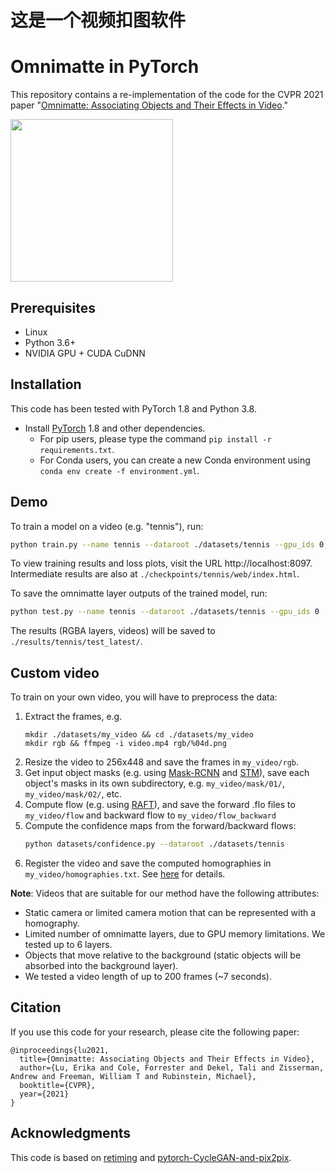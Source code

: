 # 这是一个视频扣图软件
# Omnimatte in PyTorch

This repository contains a re-implementation of the code for the CVPR 2021 paper "[Omnimatte: Associating Objects and Their Effects in Video](https://omnimatte.github.io/)."

<img src='./img/teaser.gif' height="260px"/>


## Prerequisites
- Linux
- Python 3.6+
- NVIDIA GPU + CUDA CuDNN

## Installation
This code has been tested with PyTorch 1.8 and Python 3.8.

- Install [PyTorch](http://pytorch.org) 1.8 and other dependencies.
  - For pip users, please type the command `pip install -r requirements.txt`.
  - For Conda users, you can create a new Conda environment using `conda env create -f environment.yml`.
    
## Demo
To train a model on a video (e.g. "tennis"), run:
```bash
python train.py --name tennis --dataroot ./datasets/tennis --gpu_ids 0,1
```
To view training results and loss plots, visit the URL http://localhost:8097.
Intermediate results are also at `./checkpoints/tennis/web/index.html`.

To save the omnimatte layer outputs of the trained model, run:
```bash
python test.py --name tennis --dataroot ./datasets/tennis --gpu_ids 0
```
The results (RGBA layers, videos) will be saved to `./results/tennis/test_latest/`.

## Custom video
To train on your own video, you will have to preprocess the data:
1. Extract the frames, e.g.
    ```
    mkdir ./datasets/my_video && cd ./datasets/my_video 
    mkdir rgb && ffmpeg -i video.mp4 rgb/%04d.png
    ```
1. Resize the video to 256x448 and save the frames in `my_video/rgb`.
1. Get input object masks (e.g. using [Mask-RCNN](https://github.com/facebookresearch/detectron2) and [STM](https://github.com/seoungwugoh/STM)), save each object's masks in its own subdirectory, e.g. `my_video/mask/01/`, `my_video/mask/02/`, etc.
1. Compute flow (e.g. using [RAFT](https://github.com/princeton-vl/RAFT)), and save the forward .flo files to `my_video/flow` and backward flow to `my_video/flow_backward`
1. Compute the confidence maps from the forward/backward flows:
    ```bash
    python datasets/confidence.py --dataroot ./datasets/tennis
    ```
1. Register the video and save the computed homographies in `my_video/homographies.txt`.
See [here](docs/data.md#camera-registration) for details.

**Note**: Videos that are suitable for our method have the following attributes:
- Static camera or limited camera motion that can be represented with a homography.
- Limited number of omnimatte layers, due to GPU memory limitations. We tested up to 6 layers.
- Objects that move relative to the background (static objects will be absorbed into the background layer).
- We tested a video length of up to 200 frames (~7 seconds).

## Citation
If you use this code for your research, please cite the following paper:
```
@inproceedings{lu2021,
  title={Omnimatte: Associating Objects and Their Effects in Video},
  author={Lu, Erika and Cole, Forrester and Dekel, Tali and Zisserman, Andrew and Freeman, William T and Rubinstein, Michael},
  booktitle={CVPR},
  year={2021}
}
```

## Acknowledgments
This code is based on [retiming](https://github.com/google/retiming) and [pytorch-CycleGAN-and-pix2pix](https://github.com/junyanz/pytorch-CycleGAN-and-pix2pix).

